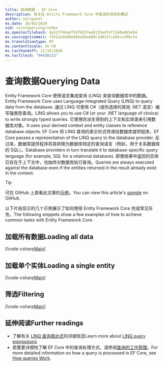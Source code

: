 ```yaml
---
title: 查询数据 - EF Core
description: 有关在 Entity Framework Core 中查询的信息的概述
author: smitpatel
ms.date: 10/03/2019
uid: core/querying/index
ms.openlocfilehash: da5177dda4f2df6537ee9133edf4f1240a4b5e94
ms.sourcegitcommit: f3512e3a98e685a3ba409c1d0157ce85cc390cf4
ms.translationtype: HT
ms.contentlocale: zh-CN
ms.lasthandoff: 11/10/2020
ms.locfileid: "94430113"
---
```

# <a name="querying-data"></a><span data-ttu-id="14af8-103">查询数据</span><span class="sxs-lookup"><span data-stu-id="14af8-103">Querying Data</span></span>

<span data-ttu-id="14af8-104">Entity Framework Core 使用语言集成查询 (LINQ) 来查询数据库中的数据。</span><span class="sxs-lookup"><span data-stu-id="14af8-104">Entity Framework Core uses Language-Integrated Query (LINQ) to query data from the database.</span></span> <span data-ttu-id="14af8-105">通过 LINQ 可使用 C#（或你选择的其他 .NET 语言）编写强类型查询。</span><span class="sxs-lookup"><span data-stu-id="14af8-105">LINQ allows you to use C# (or your .NET language of choice) to write strongly typed queries.</span></span> <span data-ttu-id="14af8-106">它使用你派生得到的上下文和实体类来引用数据库对象。</span><span class="sxs-lookup"><span data-stu-id="14af8-106">It uses your derived context and entity classes to reference database objects.</span></span> <span data-ttu-id="14af8-107">EF Core 将 LINQ 查询的表示形式传递给数据库提供程序。</span><span class="sxs-lookup"><span data-stu-id="14af8-107">EF Core passes a representation of the LINQ query to the database provider.</span></span> <span data-ttu-id="14af8-108">反过来，数据库提供程序将其转换为数据库特定的查询语言（例如，用于关系数据库的 SQL）。</span><span class="sxs-lookup"><span data-stu-id="14af8-108">Database providers in turn translate it to database-specific query language (for example, SQL for a relational database).</span></span> <span data-ttu-id="14af8-109">即使结果中返回的实体已存在于上下文中，也始终对数据库执行查询。</span><span class="sxs-lookup"><span data-stu-id="14af8-109">Queries are always executed against the database even if the entities returned in the result already exist in the context.</span></span>

> [!TIP]
> <span data-ttu-id="14af8-110">可在 GitHub 上查看此文章的[示例](https://github.com/dotnet/EntityFramework.Docs/tree/master/samples/core/Querying/Overview)。</span><span class="sxs-lookup"><span data-stu-id="14af8-110">You can view this article's [sample](https://github.com/dotnet/EntityFramework.Docs/tree/master/samples/core/Querying/Overview) on GitHub.</span></span>

<span data-ttu-id="14af8-111">以下片段显示的几个示例展示了如何使用 Entity Framework Core 完成常见任务。</span><span class="sxs-lookup"><span data-stu-id="14af8-111">The following snippets show a few examples of how to achieve common tasks with Entity Framework Core.</span></span>

## <a name="loading-all-data"></a><span data-ttu-id="14af8-112">加载所有数据</span><span class="sxs-lookup"><span data-stu-id="14af8-112">Loading all data</span></span>

[!code-csharp[Main](../../../samples/core/Querying/Overview/Program.cs#LoadingAllData)]

## <a name="loading-a-single-entity"></a><span data-ttu-id="14af8-113">加载单个实体</span><span class="sxs-lookup"><span data-stu-id="14af8-113">Loading a single entity</span></span>

[!code-csharp[Main](../../../samples/core/Querying/Overview/Program.cs#LoadingSingleEntity)]

## <a name="filtering"></a><span data-ttu-id="14af8-114">筛选</span><span class="sxs-lookup"><span data-stu-id="14af8-114">Filtering</span></span>

[!code-csharp[Main](../../../samples/core/Querying/Overview/Program.cs#Filtering)]

## <a name="further-readings"></a><span data-ttu-id="14af8-115">延伸阅读</span><span class="sxs-lookup"><span data-stu-id="14af8-115">Further readings</span></span>

- <span data-ttu-id="14af8-116">了解有关 [LINQ 查询表达式](/dotnet/csharp/programming-guide/concepts/linq/basic-linq-query-operations)的详细信息</span><span class="sxs-lookup"><span data-stu-id="14af8-116">Learn more about [LINQ query expressions](/dotnet/csharp/programming-guide/concepts/linq/basic-linq-query-operations)</span></span>
- <span data-ttu-id="14af8-117">若要更详细地了解 EF Core 中的查询处理方式，请参阅[查询的工作原理](xref:core/querying/how-query-works)。</span><span class="sxs-lookup"><span data-stu-id="14af8-117">For more detailed information on how a query is processed in EF Core, see [How queries Work](xref:core/querying/how-query-works).</span></span>
